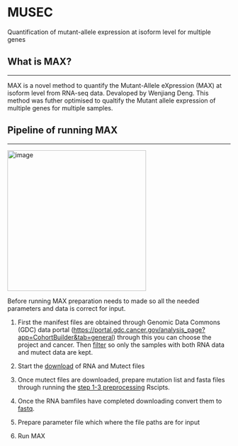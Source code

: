 # MUSEC
Quantification of mutant-allele expression at isoform level for multiple genes

## What is MAX?
______________________________________________________________________________________________________________________________________________
MAX is a novel method to quantify the Mutant-Allele eXpression (MAX) at isoform level from RNA-seq data. Devaloped by Wenjiang Deng. This method was futher optimised to qualtify the Mutant allele expression of multiple genes for multiple samples. 


## Pipeline of running MAX
______________________________________________________________________________________________________________________________________________

<img width="313" height="318" alt="image" src="https://github.com/user-attachments/assets/3aa7836e-b8e1-489b-bd5f-39b69d85ae4f" />

Before running MAX preparation needs to made so all the needed parameters and data is correct for input.

1. First the manifest files are obtained through Genomic Data Commons (GDC) data portal (https://portal.gdc.cancer.gov/analysis_page?app=CohortBuilder&tab=general) through this you can choose the project and cancer. Then [filter](./Preprocessing/Manifest_files_filtering) so only the samples with both RNA data and mutect data are kept.

2. Start the [download](./Preprocessing/Download) of RNA and Mutect files

3. Once mutect files are downloaded, prepare mutation list and fasta files through running the [step 1-3 preprocessing](./MutationList) Rscipts.

4. Once the RNA bamfiles have completed downloading convert them to [fastq](./Preprocessing/Download). 

6. Prepare parameter file which where the file paths are for input 

7. Run MAX



